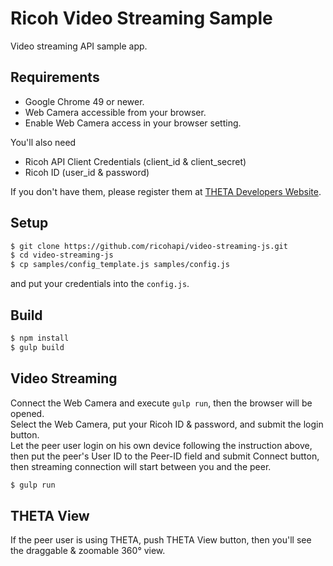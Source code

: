 # Ricoh Video Streaming Sample

Video streaming API sample app.

## Requirements

* Google Chrome 49 or newer.
* Web Camera accessible from your browser.
* Enable Web Camera access in your browser setting.

You'll also need

* Ricoh API Client Credentials (client_id & client_secret)
* Ricoh ID (user_id & password)

If you don't have them, please register them at [THETA Developers Website](http://contest.theta360.com/).

## Setup

```sh
$ git clone https://github.com/ricohapi/video-streaming-js.git
$ cd video-streaming-js
$ cp samples/config_template.js samples/config.js
```

and put your credentials into the `config.js`.

## Build

```sh
$ npm install
$ gulp build
```

## Video Streaming

Connect the Web Camera and execute `gulp run`, then the browser will be opened.  
Select the Web Camera, put your Ricoh ID & password, and submit the login button.  
Let the peer user login on his own device following the instruction above, then put the peer's User ID to the Peer-ID field and submit Connect button, then streaming connection will start between you and the peer.

```sh
$ gulp run
```

## THETA View

If the peer user is using THETA, push THETA View button, then you'll see the draggable & zoomable 360° view.
